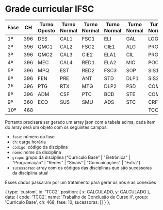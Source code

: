 # Grade curricular IFSC

| Fase | CH  | Turno Oposto | Turno Normal | Turno Normal | Turno Normal | Turno Normal | Turno Normal | Turno Normal |
| ---- | --- | ------------ | ------------ | ------------ | ------------ | ------------ | ------------ | ------------ |
| 1ª   | 396 | DES          | CAL1         | FSC1         | ELI          | GAL          | LOG          | PJI1         |
| 2ª   | 396 | QMC1         | CAL2         | FSC2         | CIE1         | ALG          | PRG1         |              |
| 3ª   | 396 | QMC2         | CAL3         | CIE2         | ELA1         | CIL          | PRG2         |              |
| 4ª   | 396 | MEC          | CAL4         | RED1         | ELA2         | MIC          | POO          |              |
| 5ª   | 396 | MPQ          | EST          | RED2         | FSC3         | SOP          | SIS1         |              |
| 6ª   | 396 | FEN          | PRE          | ANT          | STD          | DLP1         | SIS2         | PJI2         |
| 7ª   | 396 | PTG          | RTX          | MTG          | DLP2         | PSD          | COM1         |              |
| 8ª   | 396 | ADM          | CSF          | PTC          | BCD          | STE          | COM2         | PJI3         |
| 9ª   | 360 | ECO          | SUS          | SMU          | ADS          | STC          | CRF          | TCC1         |
| 10ª  | 468 |              |              |              |              |              | TCC2         | ETO          |

Portanto precisará ser gerado um array json com a tabela acima, cada item do array será um objeto com os seguintes campos:

- `fase`: número da fase
- `ch`: carga horária
- `código`: código da disciplina
- `nome`: nome da disciplina
- `grupo`: grupo da disciplina ("Curriculo Base" | "Eletrônica" | "Programação" | "Redes" | "Sinais" | "Comunicações" | "Extra")
- `sucessoras`: array com os códigos das disciplinas que são sucessoras da disciplina atual

Esses dados passaram por um tratamento para gerar os nós e as conexões

{ type: 'custom', id: 'TCC2', position: { x: CALCULADO, y: CALCULADO }, data: { code: 'TCC2', name: 'Trabalho de Conclusão de Curso II', group: 'Curriculo Base', ch: 468, fase: 10, sucessoras: [] } },